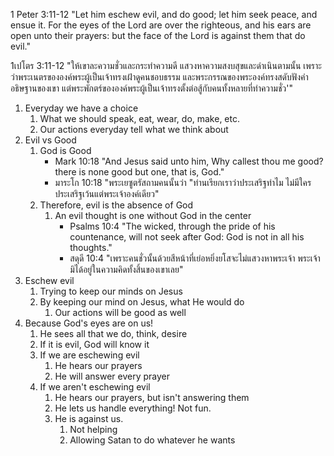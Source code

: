 1 Peter 3:11-12 "Let him eschew evil, and do good; let him seek peace, and ensue it. For the eyes of the Lord are over the righteous, and his ears are open unto their prayers: but the face of the Lord is against them that do evil."

1เปโตร 3:11-12 "ให้เขาละความชั่วและกระทำความดี แสวงหาความสงบสุขและดำเนินตามนั้น เพราะว่าพระเนตรขององค์พระผู้เป็นเจ้าทรงเฝ้าดูคนชอบธรรม และพระกรรณของพระองค์ทรงสดับฟังคำอธิษฐานของเขา แต่พระพักตร์ขององค์พระผู้เป็นเจ้าทรงตั้งต่อสู้กับคนทั้งหลายที่ทำความชั่ว'"

1. Everyday we have a choice
    1. What we should speak, eat, wear, do, make, etc.
    2. Our actions everyday tell what we think about
2. Evil vs Good
    1. God is Good
        - Mark 10:18 "And Jesus said unto him, Why callest thou me good? there is none good but one, that is, God."
        - มาระโก 10:18 "พระเยซูตรัสถามคนนั้นว่า "ท่านเรียกเราว่าประเสริฐทำไม ไม่มีใครประเสริฐเว้นแต่พระเจ้าองค์เดียว"
    2. Therefore, evil is the absence of God
        1. An evil thought is one without God in the center
            - Psalms 10:4 "The wicked, through the pride of his countenance, will not seek after God: God is not in all his thoughts."
            - สดุดี 10:4 "เพราะคนชั่วนั้นด้วยสีหน้าที่เย่อหยิ่งยโสจะไม่แสวงหาพระเจ้า พระเจ้ามิได้อยู่ในความคิดทั้งสิ้นของเขาเลย"
3. Eschew evil
    1. Trying to keep our minds on Jesus
    2. By keeping our mind on Jesus, what He would do
        1. Our actions will be good as well
4. Because God's eyes are on us!
    1. He sees all that we do, think, desire
    2. If it is evil, God will know it
    3. If we are eschewing evil
        1. He hears our prayers
        2. He will answer every prayer
    4. If we aren't eschewing evil
        1. He hears our prayers, but isn't answering them
        2. He lets us handle everything! Not fun.
        3. He is against us.
            1. Not helping
            2. Allowing Satan to do whatever he wants
